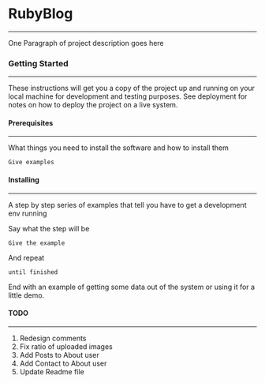 # RubyBlog
---
One Paragraph of project description goes here

### Getting Started
---

These instructions will get you a copy of the project up and running on your local machine for development and testing purposes. See deployment for notes on how to deploy the project on a live system.

#### Prerequisites
---
What things you need to install the software and how to install them

```Give examples```

#### Installing
---
A step by step series of examples that tell you have to get a development env running

Say what the step will be

`Give the example`

And repeat

`until finished`

End with an example of getting some data out of the system or using it for a little demo.

#### TODO
---
1. Redesign comments
2. Fix ratio of uploaded images
3. Add Posts to About user
4. Add Contact to About user
5. Update Readme file
